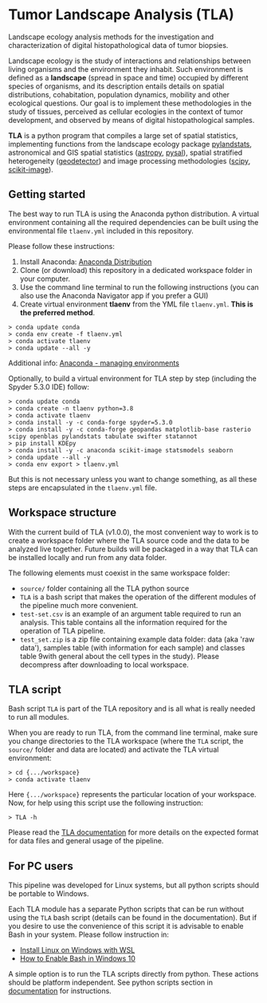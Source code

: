 # Tumor Landscape Analysis (TLA)
 
Landscape ecology analysis methods for the investigation and characterization of digital histopathological data of tumor biopsies.

Landscape ecology is the study of interactions and relationships between living organisms and the environment they inhabit. Such environment is defined as a __landscape__ (spread in space and time) occupied by different species of organisms, and its description entails details on spatial distributions, cohabitation, population dynamics, mobility and other ecological questions. Our goal is to implement these methodologies in the study of tissues, perceived as cellular ecologies in the context of tumor development, and observed by means of digital histopathological samples.

__TLA__ is a python program that compiles a large set of spatial statistics, implementing functions from the landscape ecology package [pylandstats](https://github.com/martibosch/pylandstats), astronomical and GIS spatial statistics ([astropy](https://www.astropy.org/), [pysal](https://pysal.org/esda/index.html)), spatial stratified heterogeneity ([geodetector](https://cran.r-project.org/web/packages/geodetector/vignettes/geodetector.html)) and image processing methodologies ([scipy](https://scipy.org/), [scikit-image](https://scikit-image.org/)).


## Getting started

The best way to run TLA is using the Anaconda python distribution. A virtual environment containing all the required dependencies can be built using the environmental file `tlaenv.yml` included in this repository. 

Please follow these instructions:

1. Install Anaconda:
[Anaconda Distribution](https://docs.anaconda.com/anaconda/install/index.html)
2. Clone (or download) this repository in a dedicated workspace folder in your computer.
3. Use the command line terminal to run the following instructions (you can also use the Anaconda Navigator app if you prefer a GUI)
3. Create virtual environment __tlaenv__ from the YML file `tlaenv.yml`. __This is the preferred method__.

```
> conda update conda
> conda env create -f tlaenv.yml
> conda activate tlaenv
> conda update --all -y

```

Additional info: [Anaconda - managing environments](https://docs.conda.io/projects/conda/en/latest/user-guide/tasks/manage-environments.html)

Optionally, to build a virtual environment for TLA step by step (including the Spyder 5.3.0 IDE) follow:

```
> conda update conda
> conda create -n tlaenv python=3.8
> conda activate tlaenv
> conda install -y -c conda-forge spyder=5.3.0
> conda install -y -c conda-forge geopandas matplotlib-base rasterio scipy openblas pylandstats tabulate swifter statannot
> pip install KDEpy
> conda install -y -c anaconda scikit-image statsmodels seaborn
> conda update --all -y
> conda env export > tlaenv.yml

```
But this is not necessary unless you want to change something, as all these steps are encapsulated in the `tlaenv.yml` file.


## Workspace structure

With the current build of TLA (v1.0.0), the most convenient way to work is to create a workspace folder where the TLA source code and the data to be analyzed live together. Future builds will be packaged in a way that TLA can be installed locally and run from any data folder.

The following elements must coexist in the same workspace folder:

* `source/` folder containing all the TLA python source 
* `TLA` is a bash script that makes the operation of the different modules of the pipeline much more convenient. 
* `test-set.csv` is an example of an argument table required to run an analysis. This table contains all the information required for the operation of TLA pipeline. 
* `test_set.zip` is a zip file containing example data folder:  data (aka 'raw data'), samples table (with information for each sample) and classes table 9with general about the cell types in the study). Please decompress after downloading to local workspace.


## TLA script

Bash script `TLA` is part of the TLA repository and is all what is really needed to run all modules. 

When you are ready to run TLA, from the command line terminal, make sure you change directories to the TLA workspace (where the `TLA` script, the `source/` folder and data are located) and activate the TLA virtual environment:  

```
> cd {.../workspace}
> conda activate tlaenv

```
Here `{.../workspace}` represents the particular location of your workspace. Now, for help using this script use the following instruction:

```
> TLA -h
```

Please read the [TLA documentation](documentation/TLA_doc.md) for more details on the expected format for data files and general usage of the pipeline.


## For PC users

This pipeline was developed for Linux systems, but all python scripts should be portable to Windows.  

Each TLA module has a separate Python scripts that can be run without using the `TLA` bash script (details can be found in the documentation). But if you desire to use the convenience of this script it is advisable to enable Bash in your system. Please follow instruction in:

* [Install Linux on Windows with WSL](https://docs.microsoft.com/en-us/windows/wsl/install)
* [How to Enable Bash in Windows 10](https://linuxhint.com/enable-bash-windows-10/)

A simple option is to run the TLA scripts directly from python. These actions should be platform independent. See python scripts section in [documentation](documentation/TLA_doc.md) for instructions.